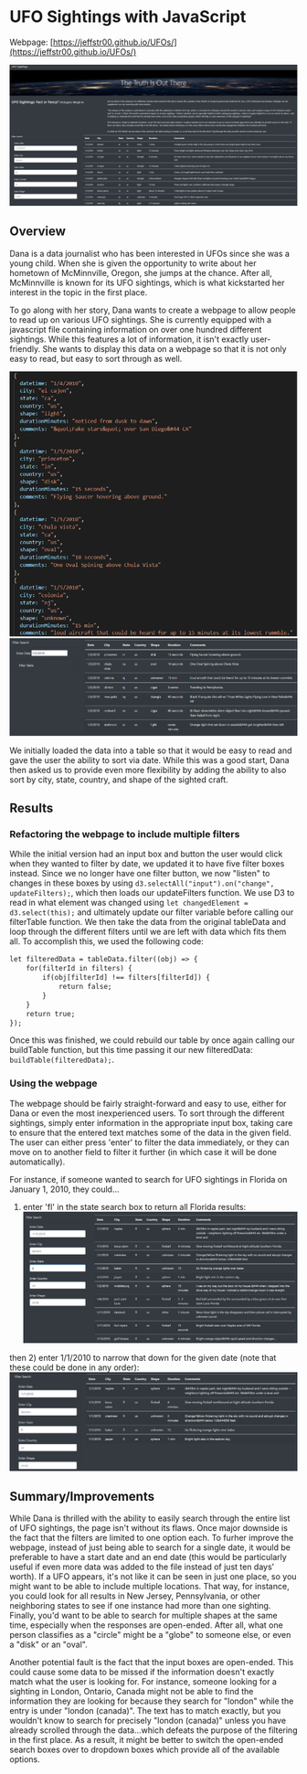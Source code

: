 # UFO Sightings with JavaScript

Webpage: [https://jeffstr00.github.io/UFOs/](https://jeffstr00.github.io/UFOs/)

![full webpage](https://github.com/Jeffstr00/UFOs/blob/main/static/images/page_full.png)

## Overview

Dana is a data journalist who has been interested in UFOs since she was a young child.  When she is given the opportunity to write about her hometown of McMinnville, Oregon, she jumps at the chance.  After all, McMinnville is known for its UFO sightings, which is what kickstarted her interest in the topic in the first place.

To go along with her story, Dana wants to create a webpage to allow people to read up on various UFO sightings.  She is currently equipped with a javascript file containing information on over one hundred different sightings.  While this features a lot of information, it isn't exactly user-friendly.  She wants to display this data on a webpage so that it is not only easy to read, but easy to sort through as well.

![JavaScript data file](https://github.com/Jeffstr00/UFOs/blob/main/static/images/data.png)
![Original Webpage w/ Date Filter](https://github.com/Jeffstr00/UFOs/blob/main/static/images/page1.png)

We initially loaded the data into a table so that it would be easy to read and gave the user the ability to sort via date.  While this was a good start, Dana then asked us to provide even more flexibility by adding the ability to also sort by city, state, country, and shape of the sighted craft.


## Results

### Refactoring the webpage to include multiple filters

While the initial version had an input box and button the user would click when they wanted to filter by date, we updated it to have five filter boxes instead.  Since we no longer have one filter button, we now "listen" to changes in these boxes by using `d3.selectAll("input").on("change", updateFilters);`, which then loads our updateFilters function.  We use D3 to read in what element was changed using `let changedElement = d3.select(this);` and ultimately update our filter variable before calling our filterTable function.  We then take the data from the original tableData and loop through the different filters until we are left with data which fits them all.  To accomplish this, we used the following code: 
```
let filteredData = tableData.filter((obj) => {
    for(filterId in filters) {
        if(obj[filterId] !== filters[filterId]) {
            return false;
        }
    }
    return true;
});
```
Once this was finished, we could rebuild our table by once again calling our buildTable function, but this time passing it our new filteredData: `buildTable(filteredData);`.

### Using the webpage

The webpage should be fairly straight-forward and easy to use, either for Dana or even the most inexperienced users.  To sort through the different sightings, simply enter information in the appropriate input box, taking care to ensure that the entered text matches some of the data in the given field.  The user can either press 'enter' to filter the data immediately, or they can move on to another field to filter it further (in which case it will be done automatically).

For instance, if someone wanted to search for UFO sightings in Florida on January 1, 2010, they could...

1) enter 'fl' in the state search box to return all Florida results:
![Florida search](https://github.com/Jeffstr00/UFOs/blob/main/static/images/page2.png)

then
2) enter 1/1/2010 to narrow that down for the given date (note that these could be done in any order):
![Florida 1/1/2010 search](https://github.com/Jeffstr00/UFOs/blob/main/static/images/page3.png)


## Summary/Improvements

While Dana is thrilled with the ability to easily search through the entire list of UFO sightings, the page isn't without its flaws.  Once major downside is the fact that the filters are limited to one option each.  To furher improve the webpage, instead of just being able to search for a single date, it would be preferable to have a start date and an end date (this would be particularly useful if even more data was added to the file instead of just ten days' worth).  If a UFO appears, it's not like it can be seen in just one place, so you might want to be able to include multiple locations.  That way, for instance, you could look for all results in New Jersey, Pennsylvania, or other neighboring states to see if one instance had more than one sighting.  Finally, you'd want to be able to search for multiple shapes at the same time, especially when the responses are open-ended.  After all, what one person classifies as a "circle" might be a "globe" to someone else, or even a "disk" or an "oval".

Another potential fault is the fact that the input boxes are open-ended.  This could cause some data to be missed if the information doesn't exactly match what the user is looking for.  For instance, someone looking for a sighting in London, Ontario, Canada might not be able to find the information they are looking for because they search for "london" while the entry is under "london (canada)".  The text has to match exactly, but you wouldn't know to search for precisely "london (canada)" unless you have already scrolled through the data...which defeats the purpose of the filtering in the first place.  As a result, it might be better to switch the open-ended search boxes over to dropdown boxes which provide all of the available options.  